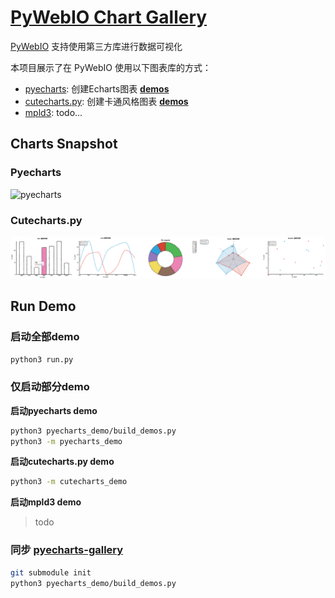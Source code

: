 # [PyWebIO Chart Gallery](https://github.com/wang0618/pywebio-chart-gallery)

[PyWebIO](https://github.com/wang0618/PyWebIO) 支持使用第三方库进行数据可视化

本项目展示了在 PyWebIO 使用以下图表库的方式：

 - [pyecharts](https://github.com/pyecharts/pyecharts): 创建Echarts图表 [**demos**](https://pywebio-charts.herokuapp.com/?pywebio_api=pyecharts)
 - [cutecharts.py](https://github.com/cutecharts/cutecharts.py): 创建卡通风格图表 [**demos**](https://pywebio-charts.herokuapp.com/?pywebio_api=cutecharts)
 - [mpld3](https://mpld3.github.io/): todo...

## Charts Snapshot
### Pyecharts
![pyecharts](/assets/pyecharts.gif)

### Cutecharts.py
![cutecharts](/assets/cutecharts.png)

<div></div>

## Run Demo

### 启动全部demo

```bash
python3 run.py
```

### 仅启动部分demo

**启动pyecharts demo**

```bash
python3 pyecharts_demo/build_demos.py
python3 -m pyecharts_demo
```

**启动cutecharts.py demo**

```bash
python3 -m cutecharts_demo
```

**启动mpld3 demo**

> todo

### 同步 [pyecharts-gallery](https://github.com/pyecharts/pyecharts-gallery)

```bash
git submodule init
python3 pyecharts_demo/build_demos.py
```